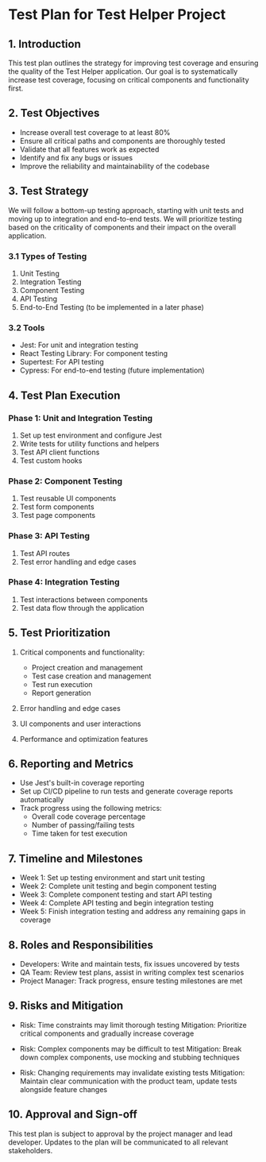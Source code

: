 # Test Plan for Test Helper Project

## 1. Introduction

This test plan outlines the strategy for improving test coverage and ensuring the quality of the Test Helper application. Our goal is to systematically increase test coverage, focusing on critical components and functionality first.

## 2. Test Objectives

- Increase overall test coverage to at least 80%
- Ensure all critical paths and components are thoroughly tested
- Validate that all features work as expected
- Identify and fix any bugs or issues
- Improve the reliability and maintainability of the codebase

## 3. Test Strategy

We will follow a bottom-up testing approach, starting with unit tests and moving up to integration and end-to-end tests. We will prioritize testing based on the criticality of components and their impact on the overall application.

### 3.1 Types of Testing

1. Unit Testing
2. Integration Testing
3. Component Testing
4. API Testing
5. End-to-End Testing (to be implemented in a later phase)

### 3.2 Tools

- Jest: For unit and integration testing
- React Testing Library: For component testing
- Supertest: For API testing
- Cypress: For end-to-end testing (future implementation)

## 4. Test Plan Execution

### Phase 1: Unit and Integration Testing

1. Set up test environment and configure Jest
2. Write tests for utility functions and helpers
3. Test API client functions
4. Test custom hooks

### Phase 2: Component Testing

1. Test reusable UI components
2. Test form components
3. Test page components

### Phase 3: API Testing

1. Test API routes
2. Test error handling and edge cases

### Phase 4: Integration Testing

1. Test interactions between components
2. Test data flow through the application

## 5. Test Prioritization

1. Critical components and functionality:

   - Project creation and management
   - Test case creation and management
   - Test run execution
   - Report generation

2. Error handling and edge cases

3. UI components and user interactions

4. Performance and optimization features

## 6. Reporting and Metrics

- Use Jest's built-in coverage reporting
- Set up CI/CD pipeline to run tests and generate coverage reports automatically
- Track progress using the following metrics:
  - Overall code coverage percentage
  - Number of passing/failing tests
  - Time taken for test execution

## 7. Timeline and Milestones

- Week 1: Set up testing environment and start unit testing
- Week 2: Complete unit testing and begin component testing
- Week 3: Complete component testing and start API testing
- Week 4: Complete API testing and begin integration testing
- Week 5: Finish integration testing and address any remaining gaps in coverage

## 8. Roles and Responsibilities

- Developers: Write and maintain tests, fix issues uncovered by tests
- QA Team: Review test plans, assist in writing complex test scenarios
- Project Manager: Track progress, ensure testing milestones are met

## 9. Risks and Mitigation

- Risk: Time constraints may limit thorough testing
  Mitigation: Prioritize critical components and gradually increase coverage

- Risk: Complex components may be difficult to test
  Mitigation: Break down complex components, use mocking and stubbing techniques

- Risk: Changing requirements may invalidate existing tests
  Mitigation: Maintain clear communication with the product team, update tests alongside feature changes

## 10. Approval and Sign-off

This test plan is subject to approval by the project manager and lead developer. Updates to the plan will be communicated to all relevant stakeholders.
